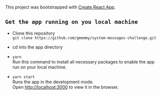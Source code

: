 This project was bootstrapped with [Create React App](https://github.com/facebook/create-react-app).

## `Get the app running on you local machine`

- Clone this repository<br>
`git clone https://github.com/gmemmy/system-messages-challenge.git`

- cd into the app directory

- `yarn`<br>
Run this command to install all necessary packages to enable the app run on your local machine.

- `yarn start`<br>
Runs the app in the development mode.<br />
Open [http://localhost:3000](http://localhost:3000) to view it in the browser.


